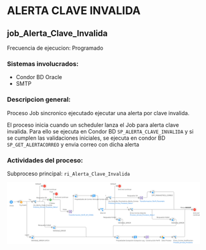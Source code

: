 # ALERTA CLAVE INVALIDA

## job_Alerta_Clave_Invalida

Frecuencia de ejecucion: Programado

### Sistemas involucrados: 

- Condor BD Oracle
- SMTP


### Descripcion general:
Proceso Job sincronico ejecutado ejecutar una alerta por clave invalida.   



El proceso inicia cuando un scheduler lanza el Job para alerta clave invalida. Para ello se ejecuta en Condor BD `SP_ALERTA_CLAVE_INVALIDA` y si se cumplen las validaciones iniciales, se ejecuta en condor BD `SP_GET_ALERTACORREO` y envia correo con dicha alerta




### Actividades del proceso: 
Subproceso principal: `ri_Alerta_Clave_Invalida`

![alt text](assets/ri_Alerta_Clave_Invalida.png)




